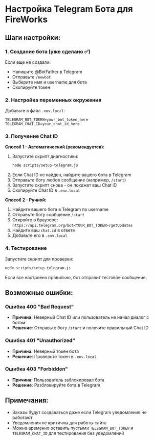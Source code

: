 # Настройка Telegram Бота для FireWorks

## Шаги настройки:

### 1. Создание бота (уже сделано ✅)
Если еще не создали:
- Напишите @BotFather в Telegram
- Отправьте `/newbot`
- Выберите имя и username для бота
- Скопируйте токен

### 2. Настройка переменных окружения

Добавьте в файл `.env.local`:
```env
TELEGRAM_BOT_TOKEN=your_bot_token_here
TELEGRAM_CHAT_ID=your_chat_id_here
```

### 3. Получение Chat ID

**Способ 1 - Автоматический (рекомендуется):**
1. Запустите скрипт диагностики:
   ```bash
   node scripts/setup-telegram.js
   ```
2. Если Chat ID не найден, найдите вашего бота в Telegram
3. Отправьте боту любое сообщение (например, `/start`)
4. Запустите скрипт снова - он покажет ваш Chat ID
5. Скопируйте Chat ID в `.env.local`

**Способ 2 - Ручной:**
1. Найдите вашего бота в Telegram по username
2. Отправьте боту сообщение `/start`
3. Откройте в браузере: `https://api.telegram.org/bot<YOUR_BOT_TOKEN>/getUpdates`
4. Найдите ваш `chat.id` в ответе
5. Добавьте его в `.env.local`

### 4. Тестирование

Запустите скрипт для проверки:
```bash
node scripts/setup-telegram.js
```

Если все настроено правильно, бот отправит тестовое сообщение.

## Возможные ошибки:

### Ошибка 400 "Bad Request"
- **Причина**: Неверный Chat ID или пользователь не начал диалог с ботом
- **Решение**: Отправьте боту `/start` и получите правильный Chat ID

### Ошибка 401 "Unauthorized" 
- **Причина**: Неверный токен бота
- **Решение**: Проверьте токен в `.env.local`

### Ошибка 403 "Forbidden"
- **Причина**: Пользователь заблокировал бота
- **Решение**: Разблокируйте бота в Telegram

## Примечания:

- Заказы будут создаваться даже если Telegram уведомления не работают
- Уведомления не критичны для работы сайта
- Можно временно оставить пустыми `TELEGRAM_BOT_TOKEN` и `TELEGRAM_CHAT_ID` для тестирования без уведомлений